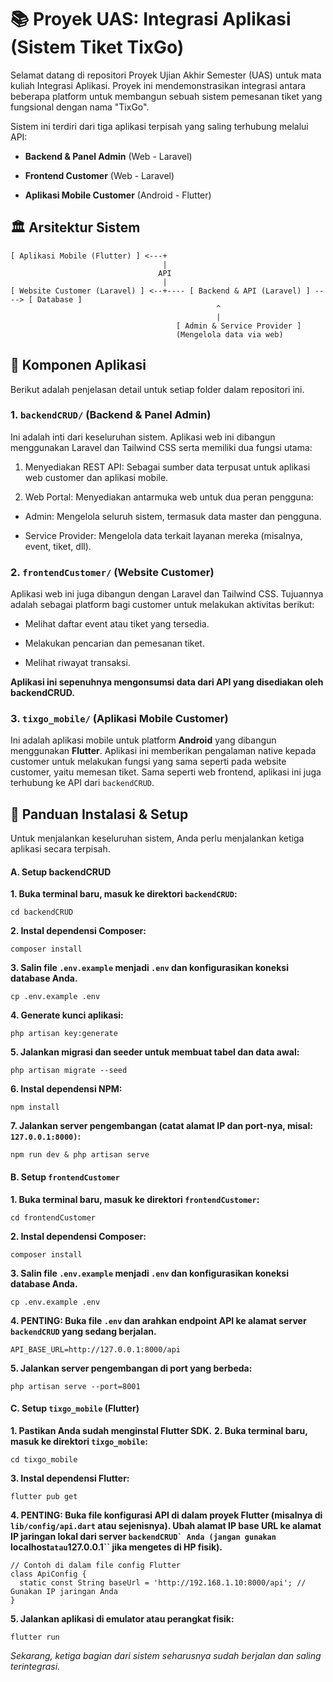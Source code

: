 # 📚 Proyek UAS: Integrasi Aplikasi (Sistem Tiket TixGo)

Selamat datang di repositori Proyek Ujian Akhir Semester (UAS) untuk mata kuliah Integrasi Aplikasi. Proyek ini mendemonstrasikan integrasi antara beberapa platform untuk membangun sebuah sistem pemesanan tiket yang fungsional dengan nama "TixGo".

Sistem ini terdiri dari tiga aplikasi terpisah yang saling terhubung melalui API:

- **Backend & Panel Admin** (Web - Laravel)

- **Frontend Customer** (Web - Laravel)

- **Aplikasi Mobile Customer** (Android - Flutter)

## 🏛️ Arsitektur Sistem

```
[ Aplikasi Mobile (Flutter) ] <---+
                                  |
                                 API
                                  |
[ Website Customer (Laravel) ] <--+---- [ Backend & API (Laravel) ] ----> [ Database ]
                                              ^
                                              |
                                     [ Admin & Service Provider ]
                                     (Mengelola data via web)
```


## 📂 Komponen Aplikasi

Berikut adalah penjelasan detail untuk setiap folder dalam repositori ini.

### 1. ``backendCRUD/`` (Backend & Panel Admin)

Ini adalah inti dari keseluruhan sistem. Aplikasi web ini dibangun menggunakan Laravel dan Tailwind CSS serta memiliki dua fungsi utama:

1. Menyediakan REST API: Sebagai sumber data terpusat untuk aplikasi web customer dan aplikasi mobile.

2. Web Portal: Menyediakan antarmuka web untuk dua peran pengguna:

- Admin: Mengelola seluruh sistem, termasuk data master dan pengguna.

- Service Provider: Mengelola data terkait layanan mereka (misalnya, event, tiket, dll).

### 2. ``frontendCustomer/`` (Website Customer)

Aplikasi web ini juga dibangun dengan Laravel dan Tailwind CSS. Tujuannya adalah sebagai platform bagi customer untuk melakukan aktivitas berikut:

- Melihat daftar event atau tiket yang tersedia.

- Melakukan pencarian dan pemesanan tiket.

- Melihat riwayat transaksi.

**Aplikasi ini sepenuhnya mengonsumsi data dari API yang disediakan oleh backendCRUD.**

### 3. ``tixgo_mobile/`` (Aplikasi Mobile Customer)

Ini adalah aplikasi mobile untuk platform **Android** yang dibangun menggunakan **Flutter**. Aplikasi ini memberikan pengalaman native kepada customer untuk melakukan fungsi yang sama seperti pada website customer, yaitu memesan tiket. Sama seperti web frontend, aplikasi ini juga terhubung ke API dari ``backendCRUD``.

## 🚀 Panduan Instalasi & Setup

Untuk menjalankan keseluruhan sistem, Anda perlu menjalankan ketiga aplikasi secara terpisah.

#### A. Setup backendCRUD

**1. Buka terminal baru, masuk ke direktori ``backendCRUD``:**
```
cd backendCRUD
```
**2. Instal dependensi Composer:**
```
composer install
```
**3. Salin file ``.env.example`` menjadi ``.env`` dan konfigurasikan koneksi database Anda.**
```
cp .env.example .env
```
**4. Generate kunci aplikasi:**
```
php artisan key:generate
```
**5. Jalankan migrasi dan seeder untuk membuat tabel dan data awal:**
```
php artisan migrate --seed
```
**6. Instal dependensi NPM:**
```
npm install
```
**7. Jalankan server pengembangan (catat alamat IP dan port-nya, misal: ``127.0.0.1:8000)``:**
```
npm run dev & php artisan serve
```

#### B. Setup ``frontendCustomer``

**1. Buka terminal baru, masuk ke direktori ``frontendCustomer``:**
```
cd frontendCustomer
```
**2. Instal dependensi Composer:**
```
composer install
```
**3. Salin file ``.env.example`` menjadi ``.env`` dan konfigurasikan koneksi database Anda.**
```
cp .env.example .env
```
**4. PENTING: Buka file ``.env`` dan arahkan endpoint API ke alamat server ``backendCRUD`` yang sedang berjalan.**
```
API_BASE_URL=http://127.0.0.1:8000/api
```
**5. Jalankan server pengembangan di port yang berbeda:**
```
php artisan serve --port=8001
```

#### C. Setup ``tixgo_mobile`` (Flutter)
**1. Pastikan Anda sudah menginstal Flutter SDK.**
**2. Buka terminal baru, masuk ke direktori ``tixgo_mobile``:**
```
cd tixgo_mobile
```
**3. Instal dependensi Flutter:**
```
flutter pub get
```
**4. PENTING: Buka file konfigurasi API di dalam proyek Flutter (misalnya di ``lib/config/api.dart`` atau sejenisnya). Ubah alamat IP base URL ke alamat IP jaringan lokal dari server ``backendCRUD` Anda (jangan gunakan ``localhost`` atau ``127.0.0.1`` jika mengetes di HP fisik).**

```
// Contoh di dalam file config Flutter
class ApiConfig {
  static const String baseUrl = 'http://192.168.1.10:8000/api'; // Gunakan IP jaringan Anda
}
```
**5. Jalankan aplikasi di emulator atau perangkat fisik:**
```
flutter run
```

_Sekarang, ketiga bagian dari sistem seharusnya sudah berjalan dan saling terintegrasi._
